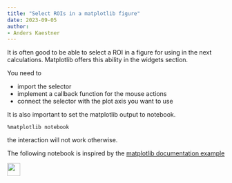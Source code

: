 ```yaml
---
title: "Select ROIs in a matplotlib figure"
date: 2023-09-05
author:
- Anders Kaestner
---
```


It is often good to be able to select a ROI in a figure for using in the next calculations. Matplotlib offers this ability in the widgets section. 

You need to 
- import the selector
- implement a callback function for the mouse actions
- connect the selector with the plot axis you want to use

It is also important to set the matplotlib output to notebook.
```
%matplotlib notebook
```
the interaction will not work otherwise.

The following notebook is inspired by the [matplotlib documentation example](https://matplotlib.org/stable/gallery/widgets/rectangle_selector.html)

<a href="https://github.com/neutronimaging/coding-recipes/blob/main/python/ROISelection.ipynb"><img src="https://upload.wikimedia.org/wikipedia/commons/3/38/Jupyter_logo.svg" height="30px"/></a>




